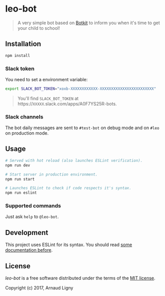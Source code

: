 # leo-bot

> A very simple bot based on [Botkit](https://github.com/howdyai/botkit) to inform you when it's time to get your child to school!

## Installation

```bash
npm install
```

### Slack token

You need to set a environment variable:

```bash
export SLACK_BOT_TOKEN="xoxb-XXXXXXXXXXXX-XXXXXXXXXXXXXXXXXXXXXXXX"
```

> You'll find `SLACK_BOT_TOKEN` at https://`XXXXX`.slack.com/apps/A0F7YS25R-bots.

### Slack channels

The bot daily messages are sent to `#test-bot` on debug mode and on `#leo` on production mode.

## Usage

```bash
# Served with hot reload (also launches ESLint verification).
npm run dev

# Start server in production environment.
npm run start

# Launches ESLint to check if code respects it's syntax.
npm run eslint
```

### Supported commands

Just ask `help` to `@leo-bot`.

## Development

This project uses ESLint for its syntax. You should read [some documentation before](http://eslint.org/docs/rules/).

## License

_leo-bot_ is a free software distributed under the terms of the [MIT license](http://opensource.org/licenses/MIT).

Copyright (c) 2017, Arnaud Ligny
